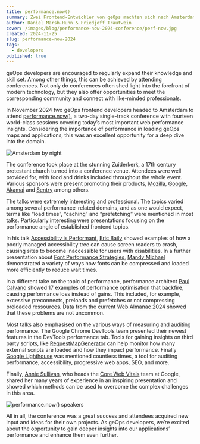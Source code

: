 ```yaml
---
title: performance.now()
summary: Zwei Frontend-Entwickler von geOps machten sich nach Amsterdam auf, um an der performance.now() teilzunehmen, einer zweitägigen Konferenz mit vierzehn erstklassigen Sessions, die die wichtigsten Erkenntnisse zur Web-Performance von heute behandeln. 
author: Daniel Marsh-Hunn & Friedjoff Trautwein
cover: /images/blog/performance-now-2024-conference/perf-now.jpg
created: 2024-11-25
slug: performance-now-2024
tags:
  - developers
published: true
---
```

geOps developers are encouraged to regularly expand their knowledge and skill set. Among other things, this can be achieved by attending conferences. Not only do conferences often shed light into the forefront of modern technology, but they also offer opportunities to meet the corresponding community and connect with like-minded professionals.

In November 2024 two geOps frontend developers headed to Amsterdam to attend [performance.now()](https://perfnow.nl/), a two-day single-track conference with fourteen world-class sessions covering today’s most important web performance insights. Considering the importance of performance in loading geOps maps and applications, this was an excellent opportunity for a deep dive into the domain.

![Amsterdam by night](/images/blog/performance-now-2024-conference/amsterdam-by-night.JPEG "Amsterdam by night")

The conference took place at the stunning Zuiderkerk, a 17th century protestant church turned into a conference venue. Attendees were well provided for, with food and drinks included throughout the whole event. Various sponsors were present promoting their products, [Mozilla](https://www.mozilla.org/), [Google](https://www.google.com/), [Akamai](https://www.akamai.com/) and [Sentry](https://sentry.io/) among others.

The talks were extremely interesting and professional. The topics varied among several performance-related domains, and as one would expect, terms like “load times”, “caching” and “prefetching” were mentioned in most talks. Particularly interesting were presentations focusing on the performance angle of established frontend topics.

In his talk [Accessibility is Performant](https://perfnow.nl/speakers#eric), [Eric Baily](https://social.ericwbailey.website/@eric) showed examples of how a poorly managed accessibility tree can cause screen readers to crash, causing sites to become inaccessible for users with disabilities. In a further presentation about [Font Performance Strategies](https://perfnow.nl/speakers#mandy), [Mandy Michael](https://front-end.social/@mandymichael) demonstrated a variety of ways how fonts can be compressed and loaded more efficiently to reduce wait times.

In a different take on the topic of performance, performance architect [Paul Calvano](https://webperf.social/@paulcalvano) showed 17 examples of performance optimisation that backfire, causing performance loss instead of gains. This included, for example, excessive preconnects, preloads and prefetches or not compressing preloaded ressources. Data from the current [Web Almanac 2024](https://almanac.httparchive.org/en/2024/) showed that these problems are not uncommon.

Most talks also emphasised on the various ways of measuring and auditing performance. The Google Chrome DevTools team presented their newest features in the DevTools performance tab. Tools for gaining insights on third party scripts, like [RequestMapGenerator](https://requestmap.webperf.tools/) can help monitor how many external scripts are loaded and how they impact performance. Finally [Google Lighthouse](https://developer.chrome.com/docs/lighthouse/overview) was mentioned countless times, a tool for auditing performance, accessibility, progressive web apps, SEO, and more.

Finally, [Annie Sullivan](https://www.linkedin.com/in/anniesullie/), who heads the [Core Web Vitals](https://web.dev/explore/learn-core-web-vitals) team at Google, shared her many years of experience in an inspiring presentation and showed which methods can be used to overcome the complex challenges in this area.

![performance.now() speakers](/images/blog/performance-now-2024-conference/perf-now-speakers.jpg "performance.now speakers")

All in all, the conference was a great success and attendees acquired new input and ideas for their own projects. As geOps developers, we’re excited about the opportunity to gain deeper insights into our applications’ performance and enhance them even further.


